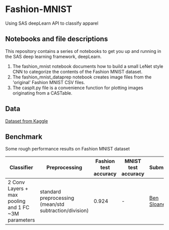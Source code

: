 # Fashion-MNIST
Using SAS deepLearn API to classify apparel
## Notebooks and file descriptions 
This repository contains a series of notebooks to get you up and running in the SAS deep learning framework, deepLearn. 
1. The fashion_mnist notebook documents how to build a small LeNet style CNN to categorize the contents of the Fashion MNIST dataset. 
2. The fashion_mnist_dataprep notebook creates image files from the 'original' Fashion MNIST CSV files. 
3. The casplt.py file is a convenience function for plotting images originating from a CASTable. 
## Data 
[Dataset from Kaggle](https://www.kaggle.com/zalando-research/fashionmnist)
## Benchmark 
Some rough performance results on Fashion MNIST dataset

| Classifier | Preprocessing | Fashion test accuracy | MNIST test accuracy | Submitter| Code |
| --- | --- | --- | --- | --- |--- |
|2 Conv Layers + max pooling and 1 FC ~3M parameters | standard preprocessing (mean/std subtraction/division) | 0.924 | - | [Ben Sloane](https://github.com/bensloane) | [:link:](https://github.com/bensloane/fashion-mnist/blob/master/fashion_mnist.ipynb) |
